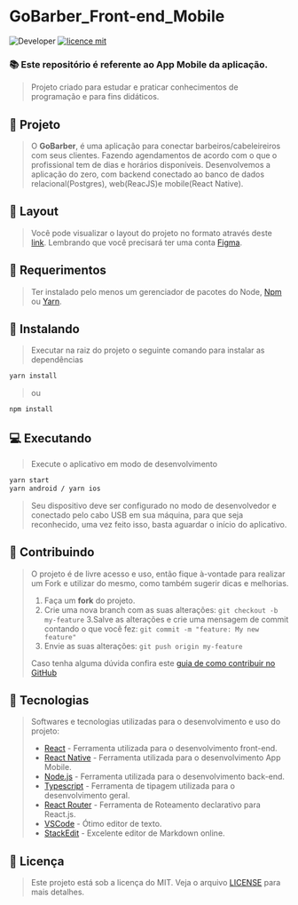 # GoBarber_Front-end_Mobile
![Developer](https://img.shields.io/badge/GabrielFSSantos-GoBarber_Front-end_Mobile)
[![licence mit](https://img.shields.io/github/license/GabrielFSSantos/GoBarber_Front-end_Mobile)](https://github.com/GabrielFSSantos/GoBarber_Front-end_Mobile/blob/master/LICENSE)

### :books:  Este repositório é referente ao App Mobile da aplicação.

>Projeto criado para estudar e praticar conhecimentos de programação e para fins didáticos.

## :rocket: Projeto

>O **GoBarber**, é uma aplicação para conectar barbeiros/cabeleireiros com seus clientes. Fazendo agendamentos de acordo com o que o profissional tem de dias e horários disponíveis. Desenvolvemos a aplicação do zero, com backend conectado ao banco de dados relacional(Postgres), web(ReacJS)e mobile(React Native).

## 🎨 Layout
>Você pode visualizar o layout do projeto no formato através deste [link](https://www.figma.com/file/BXCihtXXh9p37lGsENV614/GoBarber). Lembrando que você precisará ter uma conta [Figma](https://www.figma.com/).

## :wrench: Requerimentos
>Ter instalado pelo menos um gerenciador de pacotes do Node, [Npm](https://www.npmjs.com/) ou [Yarn](https://yarnpkg.com/).

## :floppy_disk: Instalando

>Executar na raiz do projeto o seguinte comando para instalar as dependências
```sh
yarn install
```
>ou
```sh
npm install
```

## 💻  Executando
>Execute o aplicativo em modo de desenvolvimento
```sh
yarn start
yarn android / yarn ios
```
>Seu dispositivo deve ser configurado no modo de desenvolvedor e conectado pelo cabo USB em sua máquina, para que seja reconhecido, uma vez feito isso, basta aguardar o início do aplicativo.

## :raising_hand: Contribuindo
>O projeto é de livre acesso e uso, então fique à-vontade para realizar um Fork e utilizar do mesmo, como também sugerir dicas e melhorias.
>
>1. Faça um **fork** do projeto.
>2. Crie uma nova branch com as suas alterações: `git checkout -b my-feature`
>3.Salve as alterações e crie uma mensagem de commit contando o que você fez: `git commit -m "feature: My new feature"`
>4. Envie as suas alterações: `git push origin my-feature`
>
>Caso tenha alguma dúvida confira este [guia de como contribuir no GitHub](https://github.com/firstcontributions/first-contributions)

## :space_invader: Tecnologias
> Softwares e tecnologias utilizadas para o desenvolvimento e uso do projeto:
>
>* [React] - Ferramenta utilizada para o desenvolvimento front-end.
>* [React Native] - Ferramenta utilizada para o desenvolvimento App Mobile.
>* [Node.js] - Ferramenta utilizada para o desenvolvimento back-end.
>* [Typescript] - Ferramenta de tipagem utilizada para o desenvolvimento geral.
>* [React Router] - Ferramenta de Roteamento declarativo para React.js.
>* [VSCode] - Ótimo editor de texto.
>* [StackEdit] - Excelente editor de Markdown online.

## :memo: Licença
>Este projeto está sob a licença do MIT. Veja o arquivo [LICENSE](LICENSE.md) para mais detalhes.

[React]: <https://reactjs.org>
[React Native]: <https://facebook.github.io/react-native/>
[Node.js]: <https://nodejs.org/>
[Typescript]: <https://www.typescriptlang.org/>
[React Router]: <https://github.com/ReactTraining/react-router>
[VSCode]: <https://code.visualstudio.com/>
[StackEdit]: <https://stackedit.io/>
